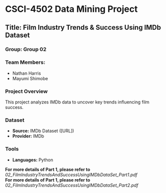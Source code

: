 # CSCI-4502 Data Mining Project

## Title: Film Industry Trends & Success Using IMDb Dataset  

### Group: Group 02
### Team Members:
- Nathan Harris 
- Mayumi Shimobe
 
### Project Overview  
This project analyzes IMDb data to uncover key trends influencing film success. 

### Dataset  
- **Source:** IMDb Dataset ([URL])  
- **Provider:** IMDb   

### Tools  
- **Languages:** Python

**For more details of Part 1, please refer to** *02_FilmIndustryTrendsAndSuccessUsingIMDbDataSet_Part1.pdf*  
**For more details of Part 1, please refer to** *02_FilmIndustryTrendsAndSuccessUsingIMDbDataSet_Part2.pdf*  

